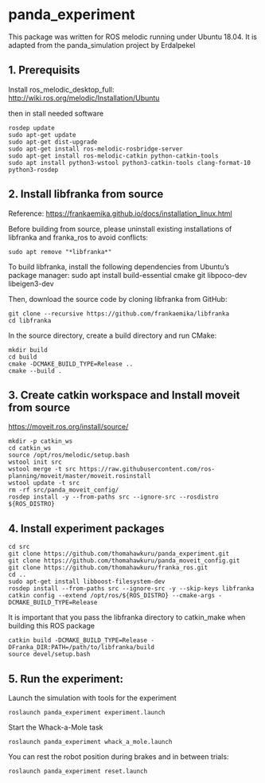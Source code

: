 
# panda_experiment

This package was written for ROS melodic running under Ubuntu 18.04. It is adapted from the panda_simulation project by Erdalpekel

## 1. Prerequisits

Install ros_melodic_desktop_full: 
http://wiki.ros.org/melodic/Installation/Ubuntu

then in stall needed software

```
rosdep update
sudo apt-get update
sudo apt-get dist-upgrade
sudo apt-get install ros-melodic-rosbridge-server
sudo apt-get install ros-melodic-catkin python-catkin-tools
sudo apt install python3-wstool python3-catkin-tools clang-format-10 python3-rosdep
```

## 2. Install libfranka from source
Reference: https://frankaemika.github.io/docs/installation_linux.html

Before building from source, please uninstall existing installations of libfranka and franka_ros to avoid conflicts:
```
sudo apt remove "*libfranka*"
```

To build libfranka, install the following dependencies from Ubuntu’s package manager:
sudo apt install build-essential cmake git libpoco-dev libeigen3-dev
 
Then, download the source code by cloning libfranka from GitHub:
```
git clone --recursive https://github.com/frankaemika/libfranka
cd libfranka
```
In the source directory, create a build directory and run CMake:
```
mkdir build
cd build
cmake -DCMAKE_BUILD_TYPE=Release ..
cmake --build .
```

## 3. Create catkin workspace and Install moveit from source
https://moveit.ros.org/install/source/
```
mkdir -p catkin_ws
cd catkin_ws
source /opt/ros/melodic/setup.bash
wstool init src
wstool merge -t src https://raw.githubusercontent.com/ros-planning/moveit/master/moveit.rosinstall
wstool update -t src
rm -rf src/panda_moveit_config/
rosdep install -y --from-paths src --ignore-src --rosdistro ${ROS_DISTRO}
```

## 4. Install experiment packages
```	
cd src
git clone https://github.com/thomahawkuru/panda_experiment.git
git clone https://github.com/thomahawkuru/panda_moveit_config.git
git clone https://github.com/thomahawkuru/franka_ros.git
cd ..
sudo apt-get install libboost-filesystem-dev
rosdep install --from-paths src --ignore-src -y --skip-keys libfranka
catkin config --extend /opt/ros/${ROS_DISTRO} --cmake-args -DCMAKE_BUILD_TYPE=Release
```

It is important that you pass the libfranka directory to catkin_make when building this ROS package
```
catkin build -DCMAKE_BUILD_TYPE=Release -DFranka_DIR:PATH=/path/to/libfranka/build
source devel/setup.bash
```
## 5. Run the experiment:
Launch the simulation with tools for the experiment
```
roslaunch panda_experiment experiment.launch
```
Start the Whack-a-Mole task
```
roslaunch panda_experiment whack_a_mole.launch
```
You can rest the robot position during brakes and in between trials:
```
roslaunch panda_experiment reset.launch
```
